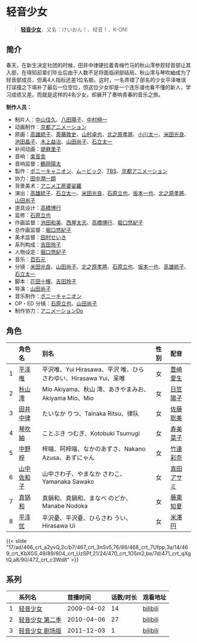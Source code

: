 # 轻音少女


> <u>**[轻音少女](https://bgm.tv/subject/1424)**</u>，又名：けいおん！、轻音！、K-ON!

## 简介

春天，在新生决定社团的时候，田井中律硬拉着青梅竹马的秋山澪参观轻音部让其入部，在得知前辈们毕业后由于人数不足将面临闭部结局，秋山澪与琴吹紬成为了轻音部成员，但离4人指标还差1位名额。这时，一名弄错了部名的少女平泽唯误打误撞之下填补了最后一位空位，但这位少女却是一个连乐谱也看不懂的新人，学习成绩又差。而就是这样的4名少女，却展开了奏响青春的音乐之旅。

**制作人员：**
- 制片人：[中山佳久](https://bgm.tv/person/3690)、[八田陽子](https://bgm.tv/person/2229)、[中村伸一](https://bgm.tv/person/12408)
- 动画制作：[京都アニメーション](https://bgm.tv/person/2481)
- 原画：[高雄統子](https://bgm.tv/person/5828)、[斎藤敦史](https://bgm.tv/person/12631)、[山村卓也](https://bgm.tv/person/15808)、[北之原孝將](https://bgm.tv/person/12660)、[小川太一](https://bgm.tv/person/12657)、[米田光良](https://bgm.tv/person/12690)、[池田晶子](https://bgm.tv/person/2032)、[木上益治](https://bgm.tv/person/2227)、[山田尚子](https://bgm.tv/person/3687)、[石立太一](https://bgm.tv/person/11258)
- 补间动画：[堤麻里子](https://bgm.tv/person/40865)
- 音响：[楽音舎](https://bgm.tv/person/6132)
- 音响监督：[鶴岡陽太](https://bgm.tv/person/29)
- 製作：[ポニーキャニオン](https://bgm.tv/person/64)、[ムービック](https://bgm.tv/person/310)、[TBS](https://bgm.tv/person/27)、[京都アニメーション](https://bgm.tv/person/2481)
- 协力：[田中潤一朗](https://bgm.tv/person/3692)
- 背景美术：[アニメ工房婆娑羅](https://bgm.tv/person/35237)
- 演出：[高雄統子](https://bgm.tv/person/5828)、[石立太一](https://bgm.tv/person/11258)、[米田光良](https://bgm.tv/person/12690)、[石原立也](https://bgm.tv/person/1913)、[坂本一也](https://bgm.tv/person/3419)、[北之原孝將](https://bgm.tv/person/12660)、[山田尚子](https://bgm.tv/person/3687)
- 道具设计：[高橋博行](https://bgm.tv/person/3414)
- 监修：[石原立也](https://bgm.tv/person/1913)
- 作画监督：[池田和美](https://bgm.tv/person/3173)、[西屋太志](https://bgm.tv/person/3416)、[高橋博行](https://bgm.tv/person/3414)、[堀口悠紀子](https://bgm.tv/person/3288)
- 总作画监督：[堀口悠紀子](https://bgm.tv/person/3288)
- 美术监督：[田村せいき](https://bgm.tv/person/6772)
- 系列构成：[吉田玲子](https://bgm.tv/person/508)
- 人物设定：[堀口悠紀子](https://bgm.tv/person/3288)
- 音乐：[百石元](https://bgm.tv/person/1152)
- 分镜：[米田光良](https://bgm.tv/person/12690)、[山田尚子](https://bgm.tv/person/3687)、[北之原孝將](https://bgm.tv/person/12660)、[石原立也](https://bgm.tv/person/1913)、[坂本一也](https://bgm.tv/person/3419)、[高雄統子](https://bgm.tv/person/5828)、[石立太一](https://bgm.tv/person/11258)
- 脚本：[花田十輝](https://bgm.tv/person/262)、[吉田玲子](https://bgm.tv/person/508)
- 导演：[山田尚子](https://bgm.tv/person/3687)
- 音乐制作：[ポニーキャニオン](https://bgm.tv/person/64)
- OP・ED 分镜：[石原立也](https://bgm.tv/person/1913)、[山田尚子](https://bgm.tv/person/3687)
- 制作协力：[アニメーションDo](https://bgm.tv/person/23265)

## 角色

|     |   角色名   |   别名  | 性别 |  配音  |
|:--- |:------  |:----      |:---  |:--   |
| 1 | [平泽唯](https://bgm.tv/character/466) | 平沢唯、Yui Hirasawa、平沢 唯、ひらさわゆい、Hirasawa Yui、呆唯 | 女 | [豊崎愛生](https://bgm.tv/person/5001) |
| 2 | [秋山澪](https://bgm.tv/character/467) | Mio Akiyama、秋山 澪、あきやまみお、Akiyama Mio、Mio | 女 | [日笠陽子](https://bgm.tv/person/5119) |
| 3 | [田井中律](https://bgm.tv/character/468) | たいなか りつ、Tainaka Ritsu、律队 | 女 | [佐藤聡美](https://bgm.tv/person/5003) |
| 4 | [琴吹紬](https://bgm.tv/character/469) | ことぶき つむぎ、Kotobuki Tsumugi | 女 | [寿美菜子](https://bgm.tv/person/5118) |
| 5 | [中野梓](https://bgm.tv/character/604) | 梓喵、阿梓喵、なかのあずさ、Nakano Azusa、あずにゃん | 女 | [竹達彩奈](https://bgm.tv/person/5228) |
| 6 | [山中佐和子](https://bgm.tv/character/470) | 山中さわ子、やまなか さわこ、Yamanaka Sawako | 女 | [真田アサミ](https://bgm.tv/person/3847) |
| 7 | [真锅和](https://bgm.tv/character/471) | 真鍋和、真鍋和、まなべ のどか、Manabe Nodoka | 女 | [藤東知夏](https://bgm.tv/person/5127) |
| 8 | [平泽忧](https://bgm.tv/character/472) | 平沢憂、平沢憂、ひらさわ うい、Hirasawa Ui | 女 | [米澤円](https://bgm.tv/person/5117) |

{{< slide "17/ad/466_crt_a2yvQ,2c/b7/467_crt_3nSv5,76/86/468_crt_7Ufpp,3a/14/469_crt_KbXGS,49/89/604_crt_UzSPf,21/24/470_crt_1O5m2,be/7d/471_crt_qXgtQ,a8/90/472_crt_c3Wd8" >}}

## 系列

|     |   系列名   |   首播时间  | 话数/时长  | 观看地址 |
|:---  |:------    |:----      |:---       |:---  |
| 1 |[轻音少女](https://bgm.tv/subject/1424)| 2009-04-02 | 14 | [bilibili](https://www.bilibili.com/bangumi/play/ep21265)  |
| 2 |[轻音少女 第二季](https://bgm.tv/subject/3774)| 2010-04-06 | 27 | [bilibili](https://www.bilibili.com/bangumi/play/ss1173)  |
| 3 |[轻音少女 剧场版](https://bgm.tv/subject/12426)| 2011-12-03 | 1 | [bilibili](https://www.bilibili.com/bangumi/play/ss1175)  |



